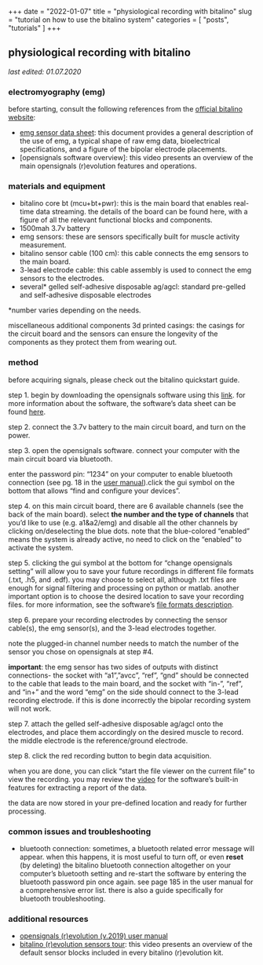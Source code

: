 +++
date = "2022-01-07"
title = "physiological recording with bitalino"
slug = "tutorial on how to use the bitalino system"
categories = [ "posts", "tutorials" ]
+++

## physiological recording with bitalino
*last edited: 01.07.2020*
 
### electromyography (emg)

before starting, consult the following references from the [official bitalino website]:

[official bitalino website]: https://www.pluxbiosignals.com/

* [emg sensor data sheet]: this document provides a general description of the use of emg, a typical shape of raw emg data, bioelectrical specifications, and a figure of the bipolar electrode placements.
* [opensignals software overview]: this video presents an overview of the main opensignals (r)evolution features and operations.

[emg sensor data sheet]: https://bitalino.com/storage/uploads/media/revolution-emg-sensor-datasheet-1.pdf
[opensignals software overview:]: https://www.youtube.com/watch?v=jc4bdud1pyo&ab_channel=bitalinoworld

### materials and equipment

* bitalino core bt (mcu+bt+pwr): this is the main board that enables real-time data streaming. the details of the board can be found here, with a figure of all the relevant functional blocks and components.
* 1500mah 3.7v battery
* emg sensors: these are sensors specifically built for muscle activity measurement.
* bitalino sensor cable (100 cm): this cable connects the emg sensors to the main board.
* 3-lead electrode cable: this cable assembly is used to connect the emg sensors to the electrodes.
* several* gelled self-adhesive disposable ag/agcl: standard pre-gelled and self-adhesive disposable electrodes
 
*number varies depending on the needs.
 
miscellaneous additional components
3d printed casings: the casings for the circuit board and the sensors can ensure the longevity of the components as they protect them from wearing out.  

### method

before acquiring signals, please check out the bitalino quickstart guide.

step 1. begin by downloading the opensignals software using this [link]. for more information about the software, the software’s data sheet can be found [here].

[link]: https://support.pluxbiosignals.com/knowledge-base/introducing-opensignals-revolution/
[here]: https://bitalino.com/storage/uploads/media/opensignals-datasheet.pdf

step 2. connect the 3.7v battery to the main circuit board, and turn on the power.
 
step 3. open the opensignals software. connect your computer with the main circuit board via bluetooth.

enter the password pin: “1234” on your computer to enable bluetooth connection (see pg. 18 in the [user manual]).click the gui symbol on the bottom that allows “find and configure your devices”.

[user manual]: https://opensignals.net/opensignals_(r)evolution_user_manual-print.pdf
 
step 4. on this main circuit board, there are 6 available channels (see the back of the main board). select **the number and the type of channels** that you’d like to use (e.g. a1&a2/emg) and disable all the other channels by clicking on/deselecting the blue dots. note that the blue-colored “enabled” means the system is already active, no need to click on the “enabled” to activate the system.
 
step 5. clicking the gui symbol at the bottom for “change opensignals setting” will allow you to save your future recordings in different file formats (.txt, .h5, and .edf). you may choose to select all, although .txt files are enough for signal filtering and processing on python or matlab. another important option is to choose the desired location to save your recording files. for more information, see the software’s [file formats description].

[file formats description]: https://bitalino.com/storage/uploads/media/homeguide0-gettingstarted.pdf

step 6. prepare your recording electrodes by connecting the sensor cable(s), the emg sensor(s), and the 3-lead electrodes together.
 
note the plugged-in channel number needs to match the number of the sensor you chose on opensignals at step #4.
 
**important**: the emg sensor has two sides of outputs with distinct connections- the socket with “a1”,”avcc”, “ref”, “gnd” should be connected to the cable that leads to the main board, and the socket with “in-”, “ref”, and “in+” and the word “emg” on the side should connect to the 3-lead recording electrode. if this is done incorrectly the bipolar recording system will not work.
 
step 7. attach the gelled self-adhesive disposable ag/agcl onto the electrodes, and place them accordingly on the desired muscle to record. the middle electrode is the reference/ground electrode.

step 8. click the red recording button to begin data acquisition.

when you are done, you can click “start the file viewer on the current file” to view the recording. you may review the [video] for the software’s built-in features for extracting a report of the data.

[video]: https://www.youtube.com/watch?v=jc4bdud1pyo&ab_channel=bitalinoworld

the data are now stored in your pre-defined location and ready for further processing.

### common issues and troubleshooting

* bluetooth connection: sometimes, a bluetooth related error message will appear. when this happens, it is most useful to turn off, or even **reset** (by deleting) the bitalino bluetooth connection altogether on your computer’s bluetooth setting and re-start the software by entering the bluetooth password pin once again. see page 185 in the user manual for a comprehensive error list. there is also a guide specifically for bluetooth troubleshooting.

### additional resources

* [opensignals (r)evolution (v.2019) user manual]
* [bitalino (r)evolution sensors tour]: this video presents an overview of the default sensor blocks included in every bitalino (r)evolution kit.

[opensignals (r)evolution (v.2019) user manual]: https://bitalino.com/storage/uploads/media/opensignals-manual.pdf
[bitalino (r)evolution sensors tour]: https://www.youtube.com/watch?v=lofutnegrv4&ab_channel=bitalinoworld